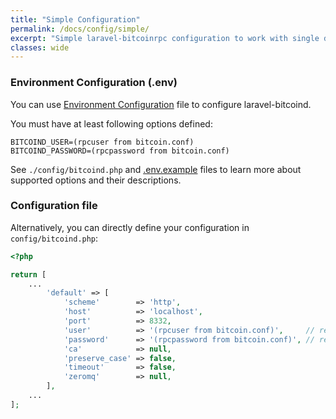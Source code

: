 ```yaml
---
title: "Simple Configuration"
permalink: /docs/config/simple/
excerpt: "Simple laravel-bitcoinrpc configuration to work with single daemon."
classes: wide
---
```

### Environment Configuration (.env)
You can use [Environment Configuration](https://laravel.com/docs/master/configuration#environment-configuration) file to configure laravel-bitcoind.

You must have at least following options defined:
```
BITCOIND_USER=(rpcuser from bitcoin.conf)
BITCOIND_PASSWORD=(rpcpassword from bitcoin.conf)
```
See `./config/bitcoind.php` and [.env.example](https://github.com/denpamusic/laravel-bitcoinrpc/blob/master/.env.example) files to learn more about supported options and their descriptions.

### Configuration file
Alternatively, you can directly define your configuration in `config/bitcoind.php`:
```php
<?php

return [
    ...
        'default' => [
            'scheme'        => 'http',
            'host'          => 'localhost',
            'port'          => 8332,
            'user'          => '(rpcuser from bitcoin.conf)',     // required
            'password'      => '(rpcpassword from bitcoin.conf)', // required
            'ca'            => null,
            'preserve_case' => false,
            'timeout'       => false,
            'zeromq'        => null,
        ],
    ...
];
```
